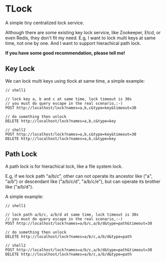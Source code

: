 # TLock

A simple tiny centralized lock service.

Although there are some existing key lock service, like Zookeeper, Etcd, or even Redis, they don't fit my need. E.g, I want to lock multi keys at same time, not one by one. And I want to support hierachical path lock. 

**If you have some good recommendation, please tell me!**

## Key Lock

We can lock multi keys using tlock at same time, a simple example:

```
// shell1

// lock key a, b and c at same time, lock timeout is 30s
// you must do query escape in the real scenario,:-)
POST http://localhost/lock?names=a,b,c&type=key&timeout=30

// do something then unlock
DELETE http://localhost/lock?names=a,b,c&type=key

// shell2
POST http://localhost/lock?names=a,b,c&type=key&timeout=30
DELETE http://localhost/lock?names=a,b,c&type=key

```

## Path Lock

A path lock is for hierachical lock, like a file system lock. 

E.g, if we lock path "a/b/c", other can not operate its ancestor like ("a", "a/b") or descendant like ("a/b/c/d", "a/b/c/e"), but can operate its brother like ("a/b/d").

A simple example:

```
// shell1

// lock path a/b/c, a/b/d at same time, lock timeout is 30s
// you must do query escape in the real scenario,:-)
POST http://localhost/lock?names=a/b/c,a/b/d&type=path&timeout=30

// do something then unlock
DELETE http://localhost/lock?names=a/b/c,a/b/d&type=path

// shell2
POST http://localhost/lock?names=a/b/c,a/b/d&type=path&timeout=30
DELETE http://localhost/lock?names=a/b/c,a/b/d&type=path
```